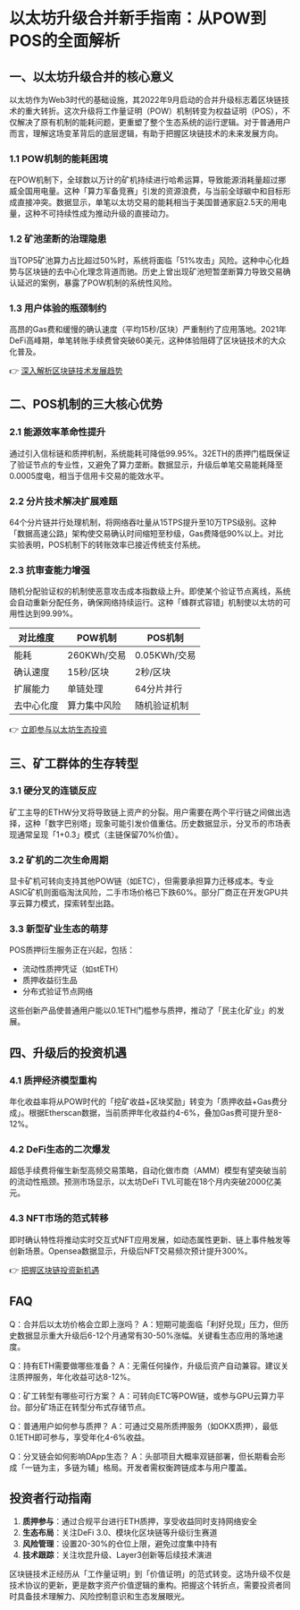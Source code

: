 # 以太坊升级合并新手指南：从POW到POS的全面解析

## 一、以太坊升级合并的核心意义

以太坊作为Web3时代的基础设施，其2022年9月启动的合并升级标志着区块链技术的重大转折。这次升级将工作量证明（POW）机制转变为权益证明（POS），不仅解决了原有机制的能耗问题，更重塑了整个生态系统的运行逻辑。对于普通用户而言，理解这场变革背后的底层逻辑，有助于把握区块链技术的未来发展方向。

### 1.1 POW机制的能耗困境
在POW机制下，全球数以万计的矿机持续进行哈希运算，导致能源消耗量超过挪威全国用电量。这种「算力军备竞赛」引发的资源浪费，与当前全球碳中和目标形成直接冲突。数据显示，单笔以太坊交易的能耗相当于美国普通家庭2.5天的用电量，这种不可持续性成为推动升级的直接动力。

### 1.2 矿池垄断的治理隐患
当TOP5矿池算力占比超过50%时，系统将面临「51%攻击」风险。这种中心化趋势与区块链的去中心化理念背道而驰。历史上曾出现矿池短暂垄断算力导致交易确认延迟的案例，暴露了POW机制的系统性风险。

### 1.3 用户体验的瓶颈制约
高昂的Gas费和缓慢的确认速度（平均15秒/区块）严重制约了应用落地。2021年DeFi高峰期，单笔转账手续费曾突破60美元，这种体验阻碍了区块链技术的大众化普及。

👉 [深入解析区块链技术发展趋势](https://bit.ly/okx_welcome)

## 二、POS机制的三大核心优势

### 2.1 能源效率革命性提升
通过引入信标链和质押机制，系统能耗可降低99.95%。32ETH的质押门槛既保证了验证节点的专业性，又避免了算力垄断。数据显示，升级后单笔交易能耗降至0.0005度电，相当于信用卡交易的能效水平。

### 2.2 分片技术解决扩展难题
64个分片链并行处理机制，将网络吞吐量从15TPS提升至10万TPS级别。这种「数据高速公路」架构使交易确认时间缩短至秒级，Gas费降低90%以上。对比实验表明，POS机制下的转账效率已接近传统支付系统。

### 2.3 抗审查能力增强
随机分配验证权的机制使恶意攻击成本指数级上升。即使某个验证节点离线，系统会自动重新分配任务，确保网络持续运行。这种「蜂群式容错」机制使以太坊的可用性达到99.99%。

| 对比维度   | POW机制         | POS机制          |
|------------|------------------|------------------|
| 能耗       | 260KWh/交易      | 0.05KWh/交易      |
| 确认速度   | 15秒/区块        | 2秒/区块         |
| 扩展能力   | 单链处理         | 64分片并行       |
| 去中心化度 | 算力集中风险     | 随机验证机制       |

👉 [立即参与以太坊生态投资](https://bit.ly/okx_welcome)

## 三、矿工群体的生存转型

### 3.1 硬分叉的连锁反应
矿工主导的ETHW分叉将导致链上资产的分裂。用户需要在两个平行链之间做出选择，这种「数字巴别塔」现象可能引发价值重估。历史数据显示，分叉币的市场表现通常呈现「1+0.3」模式（主链保留70%价值）。

### 3.2 矿机的二次生命周期
显卡矿机可转向支持其他POW链（如ETC），但需要承担算力迁移成本。专业ASIC矿机则面临淘汰风险，二手市场价格已下跌60%。部分厂商正在开发GPU共享云算力模式，探索转型出路。

### 3.3 新型矿业生态的萌芽
POS质押衍生服务正在兴起，包括：
- 流动性质押凭证（如stETH）
- 质押收益衍生品
- 分布式验证节点网络

这些创新产品使普通用户能以0.1ETH门槛参与质押，推动了「民主化矿业」的发展。

## 四、升级后的投资机遇

### 4.1 质押经济模型重构
年化收益率将从POW时代的「挖矿收益+区块奖励」转变为「质押收益+Gas费分成」。根据Etherscan数据，当前质押年化收益约4-6%，叠加Gas费可提升至8-12%。

### 4.2 DeFi生态的二次爆发
超低手续费将催生新型高频交易策略，自动化做市商（AMM）模型有望突破当前的流动性瓶颈。预测市场显示，以太坊DeFi TVL可能在18个月内突破2000亿美元。

### 4.3 NFT市场的范式转移
即时确认特性将推动实时交互式NFT应用发展，如动态属性更新、链上事件触发等创新场景。Opensea数据显示，升级后NFT交易频次预计提升300%。

👉 [把握区块链投资新机遇](https://bit.ly/okx_welcome)

## FAQ

Q：合并后以太坊价格会立即上涨吗？
A：短期可能面临「利好兑现」压力，但历史数据显示重大升级后6-12个月通常有30-50%涨幅。关键看生态应用的落地速度。

Q：持有ETH需要做哪些准备？
A：无需任何操作，升级后资产自动兼容。建议关注质押服务，年化收益可达8-12%。

Q：矿工转型有哪些可行方案？
A：可转向ETC等POW链，或参与GPU云算力平台。部分矿场正在转型分布式存储节点。

Q：普通用户如何参与质押？
A：可通过交易所质押服务（如OKX质押），最低0.1ETH即可参与，享受年化4-6%收益。

Q：分叉链会如何影响DApp生态？
A：头部项目大概率双链部署，但长期看会形成「一链为主，多链为辅」格局。开发者需权衡跨链成本与用户覆盖。

## 投资者行动指南

1. **质押参与**：通过合规平台进行ETH质押，享受收益同时支持网络安全
2. **生态布局**：关注DeFi 3.0、模块化区块链等升级衍生赛道
3. **风险管理**：设置20-30%的仓位上限，避免过度集中持有
4. **技术跟踪**：关注坎昆升级、Layer3创新等后续技术演进

区块链技术正经历从「工作量证明」到「价值证明」的范式转变。这场升级不仅是技术协议的更新，更是数字资产价值逻辑的重构。把握这个转折点，需要投资者同时具备技术理解力、风险控制意识和生态发展眼光。